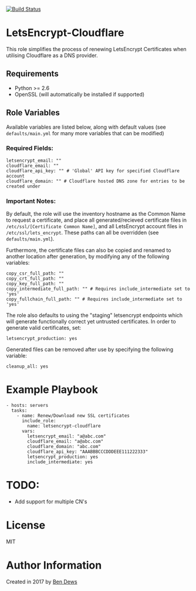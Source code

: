[![Build Status](https://travis-ci.org/bendews/ansible-letsencrypt-cloudflare.svg?branch=master)](https://travis-ci.org/bendews/ansible-letsencrypt-cloudflare)

# LetsEncrypt-Cloudflare 

This role simplifies the process of renewing LetsEncrypt Certificates when utilising Cloudflare as a DNS provider.

## Requirements

- Python >= 2.6
- OpenSSL (will automatically be installed if supported)

## Role Variables
Available variables are listed below, along with default values (see `defaults/main.yml` for many more variables that can be modified)

### Required Fields:

    letsencrypt_email: ""
    cloudflare_email: ""
    cloudflare_api_key: "" # 'Global' API key for specified Cloudflare account
    cloudflare_domain: "" # Cloudflare hosted DNS zone for entries to be created under

### Important Notes:
By default, the role will use the inventory hostname as the Common Name to request a certificate, and place all generated/recieved certificate files in `/etc/ssl/[Certificate Common Name]`, and all LetsEncrypt account files in `/etc/ssl/lets_encrypt`. These paths can all be overridden (see `defaults/main.yml`).

Furthermore, the certificate files can also be copied and renamed to another location after generation, by modifying any of the following variables:

    copy_csr_full_path: ""
    copy_crt_full_path: ""
    copy_key_full_path: ""
    copy_intermediate_full_path: "" # Requires include_intermediate set to 'yes'
    copy_fullchain_full_path: "" # Requires include_intermediate set to 'yes'

The role also defaults to using the "staging" letsencrypt endpoints which will generate functionally correct yet untrusted certificates. In order to generate valid certificates, set:  

    letsencrypt_production: yes


Generated files can be removed after use by specifying the following variable:

    cleanup_all: yes

# Example Playbook

    - hosts: servers
      tasks:
        - name: Renew/Download new SSL certificates
          include_role:
            name: letsencrypt-cloudflare
          vars:
            letsencrypt_email: "a@abc.com"
            cloudflare_email: "a@abc.com"
            cloudflare_domain: "abc.com"
            cloudflare_api_key: "AAABBBCCCDDDEEE111222333"
            letsencrypt_production: yes
            include_intermediate: yes


# TODO:

- Add support for multiple CN's

# License

MIT

# Author Information

Created in 2017 by [Ben Dews](bendews.com)